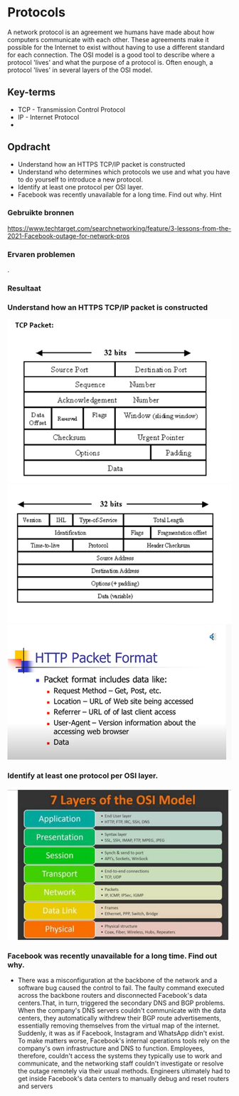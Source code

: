 # Protocols
A network protocol is an agreement we humans have made about how computers communicate with each other. These agreements make it possible for the Internet to exist without having to use a different standard for each connection.
The OSI model is a good tool to describe where a protocol 'lives' and what the purpose of a protocol is. Often enough, a protocol 'lives' in several layers of the OSI model.
## Key-terms
- TCP - Transmission Control Protocol
- IP - Internet Protocol
- 



## Opdracht

- Understand how an HTTPS TCP/IP packet is constructed
- Understand who determines which protocols we use and what you have to do yourself to introduce a new protocol.
- Identify at least one protocol per OSI layer.
- Facebook was recently unavailable for a long time. Find out why. Hint

### Gebruikte bronnen
https://www.techtarget.com/searchnetworking/feature/3-lessons-from-the-2021-Facebook-outage-for-network-pros
### Ervaren problemen
.

### Resultaat
### Understand how an HTTPS TCP/IP packet is constructed
![alt text](https://github.com/techgrounds/cloud-6-repo-rupaliBC/blob/main/00_includes/TCP.png)
![alt text](https://github.com/techgrounds/cloud-6-repo-rupaliBC/blob/main/00_includes/IP.png)
![alt text](https://github.com/techgrounds/cloud-6-repo-rupaliBC/blob/main/00_includes/http.png)
### Identify at least one protocol per OSI layer.
![alt text](https://github.com/techgrounds/cloud-6-repo-rupaliBC/blob/main/00_includes/OSI.png)

### Facebook was recently unavailable for a long time. Find out why. 
  - There was a misconfiguration at the backbone of the network and a software bug caused the control to fail. The faulty command executed across the backbone routers and disconnected Facebook's data centers.That, in turn, triggered the secondary DNS and BGP problems. <br> When the company's DNS servers couldn't communicate with the data centers, they automatically withdrew their BGP route advertisements, essentially removing themselves from the virtual map of the internet. Suddenly, it was as if Facebook, Instagram and WhatsApp didn't exist.<br>To make matters worse, Facebook's internal operations tools rely on the company's own infrastructure and DNS to function. Employees, therefore, couldn't access the systems they typically use to work and communicate, and the networking staff couldn't investigate or resolve the outage remotely via their usual methods.
Engineers ultimately had to get inside Facebook's data centers to manually debug and reset routers and servers

